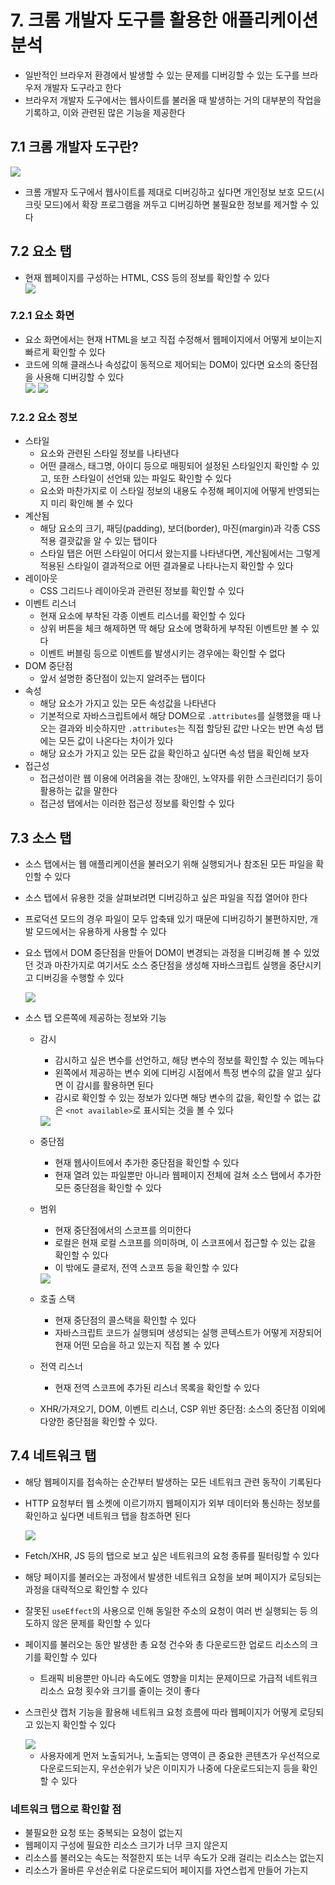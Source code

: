 # 7. 크롬 개발자 도구를 활용한 애플리케이션 분석

- 일반적인 브라우저 환경에서 발생할 수 있는 문제를 디버깅할 수 있는 도구를 브라우저 개발자 도구라고 한다
- 브라우저 개발자 도구에서는 웹사이트를 불러올 때 발생하는 거의 대부분의 작업을 기록하고, 이와 관련된 많은 기능을 제공한다

## 7.1 크롬 개발자 도구란?

<div>
    <img src="image/01_크롬 개발자도구.png" style="object-fit: contain">
</div>

- 크롬 개발자 도구에서 웹사이트를 제대로 디버깅하고 싶다면 개인정보 보호 모드(시크릿 모드)에서 확장 프로그램을 꺼두고 디버깅하면 불필요한 정보를 제거할 수 있다

## 7.2 요소 탭

- 현재 웹페이지를 구성하는 HTML, CSS 등의 정보를 확인할 수 있다
  <div>
      <img src="image/02_요소 탭.png" style="object-fit: contain">
  </div>

### 7.2.1 요소 화면

- 요소 화면에서는 현재 HTML을 보고 직접 수정해서 웹페이지에서 어떻게 보이는지 빠르게 확인할 수 있다
- 코드에 의해 클래스나 속성값이 동적으로 제어되는 DOM이 있다면 요소의 중단점을 사용해 디버깅할 수 있다
  <div>
      <img src="image/03_디버깅_1.png" style="object-fit: contain">
      <img src="image/04_디버깅_2.png" style="object-fit: contain">
  </div>

### 7.2.2 요소 정보

- 스타일
  - 요소와 관련된 스타일 정보를 나타낸다
  - 어떤 클래스, 태그명, 아이디 등으로 매핑되어 설정된 스타일인지 확인할 수 있고, 또한 스타일이 선언돼 있는 파일도 확인할 수 있다
  - 요소와 마찬가지로 이 스타일 정보의 내용도 수정해 페이지에 어떻게 반영되는지 미리 확인해 볼 수 있다
- 계산됨
  - 해당 요소의 크기, 패딩(padding), 보더(border), 마진(margin)과 각종 CSS 적용 결괏값을 알 수 있는 탭이다
  - 스타일 탭은 어떤 스타일이 어디서 왔는지를 나타낸다면, 계산됨에서는 그렇게 적용된 스타일이 결과적으로 어떤 결과물로 나타나는지 확인할 수 있다
- 레이아웃
  - CSS 그리드나 레이아웃과 관련된 정보를 확인할 수 있다
- 이벤트 리스너
  - 현재 요소에 부착된 각종 이벤트 리스너를 확인할 수 있다
  - 상위 버튼을 체크 해제하면 딱 해당 요소에 명확하게 부착된 이벤트만 볼 수 있다
  - 이벤트 버블링 등으로 이벤트를 발생시키는 경우에는 확인할 수 없다
- DOM 중단점
  - 앞서 설명한 중단점이 있는지 알려주는 탭이다
- 속성
  - 해당 요소가 가지고 있는 모든 속성값을 나타낸다
  - 기본적으로 자바스크립트에서 해당 DOM으로 `.attributes`를 실행했을 때 나오는 결과와 비슷하지만 `.attributes`는 직접 할당된 값만 나오는 반면 속성 탭에는 모든 값이 나온다는 차이가 있다
  - 해당 요소가 가지고 있는 모든 값을 확인하고 싶다면 속성 탭을 확인해 보자
- 접근성
  - 접근성이란 웹 이용에 어려움을 겪는 장애인, 노약자를 위한 스크린리더기 등이 활용하는 값을 말한다
  - 접근성 탭에서는 이러한 접근성 정보를 확인할 수 있다

## 7.3 소스 탭

- 소스 탭에서는 웹 애플리케이션을 불러오기 위해 실행되거나 참조된 모든 파일을 확인할 수 있다
- 소스 탭에서 유용한 것을 살펴보려면 디버깅하고 싶은 파일을 직접 열어야 한다
- 프로덕션 모드의 경우 파일이 모두 압축돼 있기 때문에 디버깅하기 불편하지만, 개발 모드에서는 유용하게 사용할 수 있다
- 요소 탭에서 DOM 중단점을 만들어 DOM이 변경되는 과정을 디버깅해 볼 수 있었던 것과 마찬가지로 여기서도 소스 중단점을 생성해 자바스크립트 실행을 중단시키고 디버깅을 수행할 수 있다
    <div>
        <img src="image/05_디버깅_3.png" style="object-fit: contain">
    </div>

- 소스 탭 오른쪽에 제공하는 정보와 기능

  - 감시
      - 감시하고 싶은 변수를 선언하고, 해당 변수의 정보를 확인할 수 있는 메뉴다
      - 왼쪽에서 제공하는 변수 외에 디버깅 시점에서 특정 변수의 값을 알고 싶다면 이 감시를 활용하면 된다
      - 감시로 확인할 수 있는 정보가 있다면 해당 변수의 값을, 확인할 수 없는 값은 `<not available>`로 표시되는 것을 볼 수 있다

    <div>
        <img src="image/06_감시.png" style="object-fit: contain">
    </div>

  - 중단점
    - 현재 웹사이트에서 추가한 중단점을 확인할 수 있다
    - 현재 열려 있는 파일뿐만 아니라 웹페이지 전체에 걸쳐 소스 탭에서 추가한 모든 중단점을 확인할 수 있다
  - 범위

    - 현재 중단점에서의 스코프를 의미한다
    - 로컬은 현재 로컬 스코프를 의미하며, 이 스코프에서 접근할 수 있는 값을 확인할 수 있다
    - 이 밖에도 클로저, 전역 스코프 등을 확인할 수 있다

    <div>
        <img src="image/07_범위.png" style="object-fit: contain">
    </div>

  - 호출 스택
    - 현재 중단점의 콜스택을 확인할 수 있다
    - 자바스크립트 코드가 실행되며 생성되는 실행 콘텍스트가 어떻게 저장되어 현재 어떤 모습을 하고 있는지 직접 볼 수 있다
  - 전역 리스너
    - 현재 전역 스코프에 추가된 리스너 목록을 확인할 수 있다
  - XHR/가져오기, DOM, 이벤트 리스너, CSP 위반 중단점: 소스의 중단점 이외에 다양한 중단점을 확인할 수 있다.

## 7.4 네트워크 탭

- 해당 웹페이지를 접속하는 순간부터 발생하는 모든 네트워크 관련 동작이 기록된다
- HTTP 요청부터 웹 소켓에 이르기까지 웹페이지가 외부 데이터와 통신하는 정보를 확인하고 싶다면 네트워크 탭을 참조하면 된다

    <div>
        <img src="image/08_네트워크.png" style="object-fit: contain">
    </div>

- Fetch/XHR, JS 등의 탭으로 보고 싶은 네트워크의 요청 종류를 필터링할 수 있다
- 해당 페이지를 불러오는 과정에서 발생한 네트워크 요청을 보며 페이지가 로딩되는 과정을 대략적으로 확인할 수 있다
- 잘못된 `useEffect`의 사용으로 인해 동일한 주소의 요청이 여러 번 실행되는 등 의도하지 않은 문제를 확인할 수 있다
- 페이지를 불러오는 동안 발생한 총 요청 건수와 총 다운로드한 업로드 리소스의 크기를 확인할 수 있다
  - 트래픽 비용뿐만 아니라 속도에도 영향을 미치는 문제이므로 가급적 네트워크 리소스 요청 횟수와 크기를 줄이는 것이 좋다
- 스크린샷 캡처 기능을 활용해 네트워크 요청 흐름에 따라 웹페이지가 어떻게 로딩되고 있는지 확인할 수 있다
    <div>
        <img src="image/09_네트워크스크린샷.png" style="object-fit: contain">
    </div>
    
  - 사용자에게 먼저 노출되거나, 노출되는 영역이 큰 중요한 콘텐츠가 우선적으로 다운로드되는지, 우선순위가 낮은 이미지가 나중에 다운로드되는지 등을 확인할 수 있다

### 네트워크 탭으로 확인할 점

- 불필요한 요청 또는 중복되는 요청이 없는지
- 웹페이지 구성에 필요한 리소스 크기가 너무 크지 않은지
- 리소스를 불러오는 속도는 적절한지 또는 너무 속도가 오래 걸리는 리소스는 없는지
- 리소스가 올바른 우선순위로 다운로드되어 페이지를 자연스럽게 만들어 가는지
